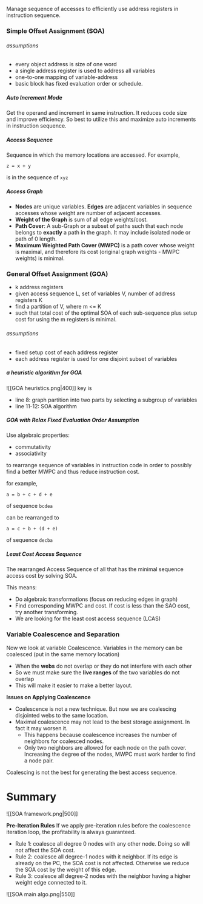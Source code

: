 Manage sequence of accesses to efficiently use address registers in instruction sequence.

### Simple Offset Assignment (SOA)

###### assumptions
- every object address is size of one word
- a single address register is used to address all variables
- one-to-one mapping of variable-address
- basic block has fixed evaluation order or schedule.

##### Auto Increment Mode
Get the operand and increment in same instruction. It reduces code size and improve efficiency. So best to utilize this and maximize auto increments in instruction sequence.

##### Access Sequence
Sequence in which the memory locations are accessed. For example, 
```
z = x + y
```
is in the sequence of `xyz`

##### Access Graph
- **Nodes** are unique variables. **Edges** are adjacent variables in sequence accesses whose weight are number of adjacent accesses.
- **Weight of the Graph** is sum of all edge weights/cost.
- **Path Cover**: A sub-Graph or a subset of paths such that each node belongs to **exactly** a path in the graph. It may include isolated node or path of 0 length.
- **Maximum Weighted Path Cover (MWPC)** is a path cover whose weight is maximal, and therefore its cost (original graph weights - MWPC weights) is minimal.

### General Offset Assignment (GOA)
- k address registers
- given access sequence L, set of variables V, number of address registers K
- find a partition of V, where m <= K
- such that total cost of the optimal SOA of each sub-sequence plus setup cost for using the m registers is minimal.

###### assumptions
- fixed setup cost of each address register
- each address register is used for one disjoint subset of variables

##### a heuristic algorithm for GOA
![[GOA heuristics.png|400]]
key is 
- line 8: graph partition into two parts by selecting a subgroup of variables 
- line 11-12: SOA algorithm

##### GOA with Relax Fixed Evaluation Order Assumption
Use algebraic properties:
- commutativity
- associativity

to rearrange sequence of variables in instruction code in order to possibly find a better MWPC and thus reduce instruction cost.

for example, 
```
a = b + c + d + e
```
of sequence `bcdea`

can be rearranged to 
```
a = c + b + (d + e)
```
of sequence `decba`

##### Least Cost Access Sequence
The rearranged Access Sequence of all that has the minimal sequence access cost by solving SOA.

This means: 
- Do algebraic transformations (focus on reducing edges in graph)
- Find corresponding MWPC and cost. If cost is less than the SAO cost, try another transforming.
- We are looking for the least cost access sequence (LCAS)

### Variable Coalescence and Separation
Now we look at variable Coalescence. Variables in the memory can be coalesced (put in the same memory location)
- When the **webs** do not overlap or they do not interfere with each other
- So we must make sure the **live ranges** of the two variables do not overlap
- This will make it easier to make a better layout.

**Issues on Applying Coalescence** 
- Coalescence is not a new technique. But now we are coalescing disjointed webs to the same location. 
- Maximal coalescence may not lead to the best storage assignment. In fact it may worsen it.
	- This happens because coalescence increases the number of neighbors for coalesced nodes.
	- Only two neighbors are allowed for each node on the path cover. Increasing the degree of the nodes, MWPC must work harder to find a node pair. 

Coalescing is not the best for generating the best access sequence.

# Summary
![[SOA framework.png|500]]

**Pre-Iteration Rules**
If we apply pre-iteration rules before the coalescence iteration loop, the profitability is always guaranteed. 
- Rule 1: coalesce all degree 0 nodes with any other node. Doing so will not affect the SOA cost. 
- Rule 2: coalesce all degree-1 nodes with it neighbor. If its edge is already on the PC, the SOA cost is not affected. Otherwise we reduce the SOA cost by the weight of this edge. 
- Rule 3: coalesce all degree-2 nodes with the neighbor having a higher weight edge connected to it.

![[SOA main algo.png|550]]
